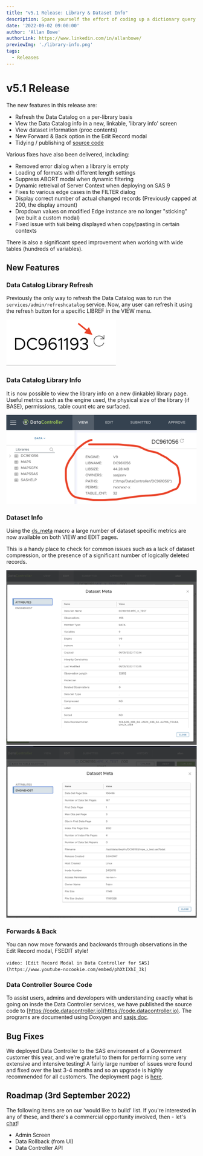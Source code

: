 ```yaml
---
title: "v5.1 Release: Library & Dataset Info"
description: Spare yourself the effort of coding up a dictionary query or proc contents - you can now view dataset and library info directly in the Data Controller interface.
date: '2022-09-02 09:00:00'
author: 'Allan Bowe'
authorLink: https://www.linkedin.com/in/allanbowe/
previewImg: './library-info.png'
tags:
  - Releases
---
```


# v5.1 Release

The new features in this release are:

* Refresh the Data Catalog on a per-library basis
* View the Data Catalog info in a new, linkable, 'library info' screen
* View dataset information (proc contents)
* New Forward & Back option in the Edit Record modal
* Tidying / publishing of [source code](https://code.datacontroller.io)

Various fixes have also been delivered, including:

* Removed error dialog when a library is empty
* Loading of formats with different length settings
* Suppress ABORT modal when dynamic filtering
* Dynamic retreival of Server Context when deploying on SAS 9
* Fixes to various edge cases in the FILTER dialog
* Display correct number of actual changed records (Previously capped at 200, the display amount)
* Dropdown values on modified Edge instance are no longer "sticking" (we built a custom modal)
* Fixed issue with `NaN` being displayed when copy/pasting in certain contexts


There is also a significant speed improvement when working with wide tables (hundreds of variables).


## New Features

### Data Catalog Library Refresh

Previously the only way to refresh the Data Catalog was to run the `services/admin/refreshcatalog` service.  Now, any user can refresh it using the refresh button for a specific LIBREF in the VIEW menu.

![](refreshlib.png)

### Data Catalog Library Info

It is now possible to view the library info on a new (linkable) library page.  Useful metrics such as the engine used, the physical size of the library (if BASE), permissions, table count etc are surfaced.

![](library-info.png)

### Dataset Info

Using the [ds_meta](https://core.sasjs.io/mp__dsmeta_8sas.html) macro a large number of dataset specific metrics are now available on both VIEW and EDIT pages.

This is a handy place to check for common issues such as a lack of dataset compression, or the presence of a significant number of logically deleted records.

![](dsinfo.png)
![](dsinfo2.png)

### Forwards & Back

You can now move forwards and backwards through observations in the Edit Record modal, FSEDIT style!

`video: [Edit Record Modal in Data Controller for SAS](https://www.youtube-nocookie.com/embed/phXtIXhI_3k)`

### Data Controller Source Code

To assist users, admins and developers with understanding exactly what is going on insde the Data Controller services, we have published the source code to [https://code.datacontroller.io](https://code.datacontroller.io).  The programs are documented using Doxygen and [sasjs doc](https://cli.sasjs.io/doc).

## Bug Fixes

We deployed Data Controller to the SAS environment of a Government customer this year, and we're grateful to them for performing some very extensive and intensive testing!  A fairly large number of issues were found and fixed over the last 3-4 months and so an upgrade is highly recommended for all customers.  The deployment page is [here](https://4gl.uk/dcdeploy).

## Roadmap (3rd September 2022)

The following items are on our 'would like to build' list.  If you're interested in any of these, and there's a commercial opportunity involved, then - let's [chat](https://dataacontroller.io/contact)!

* Admin Screen
* Data Rollback (from UI)
* Data Controller API


